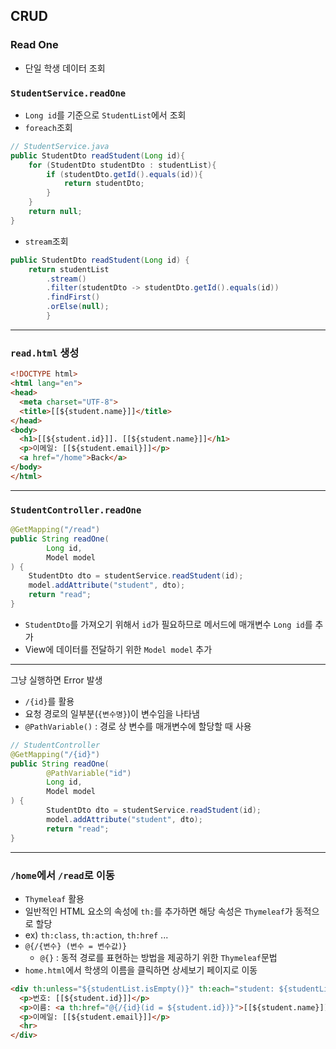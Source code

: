 ## CRUD
### Read One
- 단일 학생 데이터 조회
### `StudentService.readOne`
- `Long id`를 기준으로 `StudentList`에서 조회
- `foreach`조회
```java
// StudentService.java
public StudentDto readStudent(Long id){
    for (StudentDto studentDto : studentList){
        if (studentDto.getId().equals(id)){
            return studentDto;
        }
    }
    return null;
}
```
- `stream`조회
```java
public StudentDto readStudent(Long id) {
    return studentList
        .stream()
        .filter(studentDto -> studentDto.getId().equals(id))
        .findFirst()
        .orElse(null);
        }
```
----
### `read.html` 생성
```html
<!DOCTYPE html>
<html lang="en">
<head>
  <meta charset="UTF-8">
  <title>[[${student.name}]]</title>
</head>
<body>
  <h1>[[${student.id}]]. [[${student.name}]]</h1>
  <p>이메일: [[${student.email}]]</p>
  <a href="/home">Back</a>
</body>
</html>
```
---
### `StudentController.readOne` 
```java
@GetMapping("/read")
public String readOne(
        Long id, 
        Model model
) {
    StudentDto dto = studentService.readStudent(id);
    model.addAttribute("student", dto);
    return "read";
}
```
- `StudentDto`를 가져오기 위해서 `id`가 필요하므로 메서드에 매개변수 `Long id`를 추가
- View에 데이터를 전달하기 위한 `Model model` 추가
----
그냥 실행하면 Error 발생
- `/{id}`를 활용
- 요청 경로의 일부분(`{변수명}`)이 변수임을 나타냄
- `@PathVariable()` : 경로 상 변수를 매개변수에 할당할 때 사용
```java
// StudentController
@GetMapping("/{id}")
public String readOne(
        @PathVariable("id")
        Long id,
        Model model
) {
        StudentDto dto = studentService.readStudent(id);
        model.addAttribute("student", dto);
        return "read";
}
```
----
### `/home`에서 `/read`로 이동
- `Thymeleaf` 활용
- 일반적인 HTML 요소의 속성에 `th:`를 추가하면 해당 속성은 `Thymeleaf`가 동적으로 할당
- ex) `th:class`, `th:action`, `th:href` ...
- `@{/{변수} (변수 = 변수값)}`
  - `@{}` : 동적 경로를 표현하는 방법을 제공하기 위한 `Thymeleaf`문법
- `home.html`에서 학생의 이름을 클릭하면 상세보기 페이지로 이동
```html
<div th:unless="${studentList.isEmpty()}" th:each="student: ${studentList}">
  <p>번호: [[${student.id}]]</p>
  <p>이름: <a th:href="@{/{id}(id = ${student.id})}">[[${student.name}]]</a></p>
  <p>이메일: [[${student.email}]]</p>
  <hr>
</div>
```